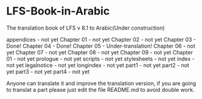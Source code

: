 # LFS-Book-in-Arabic
The translation book of LFS v 8.1 to Arabic(Under construction)

appendices - not yet
Chapter 01 - not yet
Chapter 02 - not yet
Chapter 03 - Done!
Chapter 04 - Done!
Chapter 05 - Under-translation!
Chapter 06 - not yet
Chapter 07 - not yet
Chapter 08 - not yet
Chapter 09 - not yet
Chapter 01 - not yet
prologue - not yet
scripts - not yet
stylesheets - not yet
index - not yet
legalnotice - not yet
longindex - not yet
part1 - not yet
part2 - not yet
part3 - not yet
part4 - not yet

Anyone can translate it and improve the translation version, if you are going to translat a part please just edit the file README.md to avoid double work.
